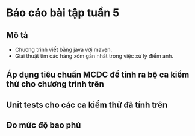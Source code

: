 # Báo cáo bài tập tuần 5

## Mô tả
- Chương trình viết bằng java với maven.
- Giải thuật tìm các hàng xóm gần nhất trong việc xử lý điểm ảnh.

## Áp dụng tiêu chuẩn MCDC để tính ra bộ ca kiểm thử cho chương trình trên

## Unit tests cho các ca kiểm thử đã tính trên

## Đo mức độ bao phủ
